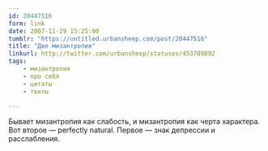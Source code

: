```yaml
---
id: 20447516
form: link
date: 2007-11-29 15:25:00
tumblr: "https://untitled.urbansheep.com/post/20447516"
title: "Две мизантропии"
linkurl: http://twitter.com/urbansheep/statuses/453789892
tags:
    - мизантропия
    - про себя
    - цитаты
    - твиты

---
```

<p>Бывает мизантропия как слабость, и мизантропия как черта характера. Вот второе&nbsp;— perfectly natural. Первое&nbsp;— знак депрессии и расслабления.</p>
